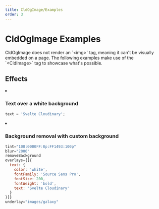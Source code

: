 ```yaml
---
title: CldOgImage/Examples
order: 3
---
```


<script>
    import Callout from '$lib/components/Callout.svelte'
    import ImageGrid from '$lib/components/ImageGrid.svelte';
    import { CldOgImage, CldImage } from 'svelte-cloudinary'
    const OG_IMAGE_WIDTH = 2400;
    const OG_IMAGE_WIDTH_RESIZE = 1200;
    const OG_IMAGE_HEIGHT = 1254;
</script>

# CldOgImage Examples

<Callout emoji={false}>
  CldOgImage does not render an `&lt;img&gt;` tag, meaning it can't be visually embedded on a page. The following examples make use of the `&lt;CldImage&gt;` tag to showcase what's possible.
</Callout>

## Effects

<ImageGrid columns={1}>
<li>
<CldImage
  width={OG_IMAGE_WIDTH}
  height={OG_IMAGE_HEIGHT}
  crop="fill"
  gravity="auto"
  src={`images/white`}
  sizes="100vw"
  text="Svelte Cloudinary"
  alt="Svelte Cloudinary"
/>

### Text over a white background

```jsx
text = 'Svelte Cloudinary';
```

</li>
<li>
<CldImage
  width={OG_IMAGE_WIDTH}
  height={OG_IMAGE_HEIGHT}
  crop="fill"
  gravity="auto"
  src={`images/turtle`}
  tint="100:0000FF:0p:FF1493:100p"
  blur="2000"
  removeBackground
  overlays={[{
    text: {
      color: 'white',
      fontFamily: 'Source Sans Pro',
      fontSize: 200,
      fontWeight: 'bold',
      text: 'Svelte Cloudinary'
    }
  }]}
  underlay="images/galaxy"
  alt="Svelte Cloudinary on a Galaxy"
/>

### Background removal with custom background

```jsx
tint="100:0000FF:0p:FF1493:100p"
blur="2000"
removeBackground
overlays={[{
  text: {
    color: 'white',
    fontFamily: 'Source Sans Pro',
    fontSize: 200,
    fontWeight: 'bold',
    text: 'Svelte Cloudinary'
  }
}]}
underlay="images/galaxy"
```

</li>
</ImageGrid>
